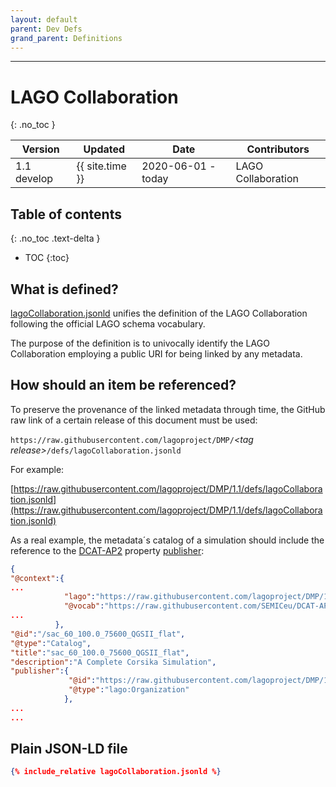 ```yaml
---
layout: default
parent: Dev Defs
grand_parent: Definitions
---
```

---

# LAGO Collaboration 
{: .no_toc }

|Version| Updated | Date |Contributors|
|-------|---------|------|------------|
| 1.1 develop | {{ site.time }} | 2020-06-01 - today | LAGO Collaboration |


## Table of contents
{: .no_toc .text-delta }

- TOC
{:toc}

## What is defined?

[lagoCollaboration.jsonld](./lagoCollaboration.jsonld) unifies the definition of the LAGO Collaboration following the official LAGO schema vocabulary. 

The purpose of the definition is to univocally identify the LAGO Collaboration employing a public URI for being linked by any metadata. 

## How should an item be referenced?

To preserve the provenance of the linked metadata through time, the GitHub raw link of a certain release of this document must be used:

`https://raw.githubusercontent.com/lagoproject/DMP/`*\<tag release\>*`/defs/lagoCollaboration.jsonld`

For example:

[https://raw.githubusercontent.com/lagoproject/DMP/1.1/defs/lagoCollaboration.jsonld](https://raw.githubusercontent.com/lagoproject/DMP/1.1/defs/lagoCollaboration.jsonld)


As a real example, the metadata´s catalog of a simulation should include the reference to the [DCAT-AP2](https://joinup.ec.europa.eu/collection/semantic-interoperability-community-semic/solution/dcat-application-profile-data-portals-europe) property [publisher](https://raw.githubusercontent.com/SEMICeu/DCAT-AP/2.0.0/releases/2.0.0/dcat-ap_2.0.0.jsonld#publisher):

```json
{
"@context":{
...
            "lago":"https://raw.githubusercontent.com/lagoproject/DMP/1.1/schema/lagoSchema.jsonld",
            "@vocab":"https://raw.githubusercontent.com/SEMICeu/DCAT-AP/2.0.0/releases/2.0.0/dcat-ap_2.0.0.jsonld",
...
          },
"@id":"/sac_60_100.0_75600_QGSII_flat",
"@type":"Catalog",
"title":"sac_60_100.0_75600_QGSII_flat",
"description":"A Complete Corsika Simulation",
"publisher":{
             "@id":"https://raw.githubusercontent.com/lagoproject/DMP/1.1/defs/lagoCollaboration.jsonld",
             "@type":"lago:Organization"
            },
...
...
```

## Plain JSON-LD file

```json
{% include_relative lagoCollaboration.jsonld %}
```

